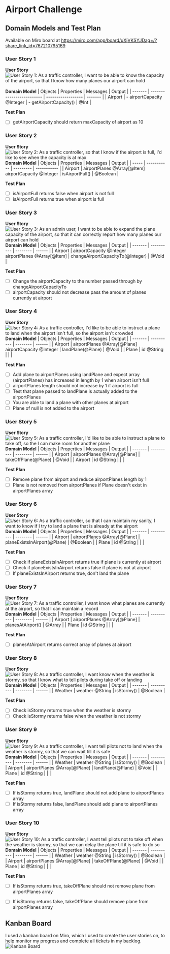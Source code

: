 # Airport Challenge

## Domain Models and Test Plan
Available on Miro board at https://miro.com/app/board/uXjVKSYJDag=/?share_link_id=767210795169

### User Story 1
**User Story**
<br>![User Story 1: As a traffic controller, I want to be able to know the capacity of the airport, so that I know how many planes our airport can hold](image.png)
<br><br>**Domain Model**
| Objects | Properties                | Messages           | Output  |
| ------- | ------------------------- | ------------------ | ------- |
| Airport   | - airportCapacity @Integer            | - getAirportCapacity()        | @Int |

**Test Plan**
- [ ] getAirportCapacity should return maxCapacity of airport as 10

### User Story 2
**User Story**
<br>![User Story 2: As a traffic controller, so that I know if the airport is full, I'd like to see when the capacity is at max](image-1.png)
<br>**Domain Model**
| Objects    | Properties | Messages    | Output |
| ----- | ----------- | --------- | ----------- |
| Airport    | airportPlanes @Array[@Item] <br>airportCapacity @Integer       | isAirportFull()    | @Boolean       |

**Test Plan**
- [ ] isAirportFull returns false when airport is not full
- [ ] isAirportFull returns true when airport is full

### User Story 3
**User Story**
<br>![User Story 3: As an admin user, I want to be able to expand the plane capacity of the airport, so that it can correctly report how many planes our airport can hold](image-2.png)
<br>**Domain Model**
| Objects | Properties | Messages | Output |
| ------- | ---------- | -------- | ------ |
| Airport  | airportCapacity @Integer <br>airportPlanes @Array[@Item]      | changeAirportCapacityTo(@Integer)   | @Void  |

**Test Plan**
- [ ] Change the airportCapacity to the number passed through by changeAirportCapacityTo
- [ ] airportCapacity should not decrease pass the amount of planes currently at airport

### User Story 4
**User Story**
<br>![User Story 4: As a traffic controller, I'd like to be able to instruct a plane to land when the airport isn't full, so the airport isn't crowded](image-3.png)
<br>**Domain Model**
| Objects | Properties | Messages | Output |
| ------- | ---------- | -------- | ------ |
| Airport  | airportPlanes @Array[@Plane] <br>airportCapacity @Integer      | landPlane(@Plane)  | @Void   |
| Plane  | id @String      |        |       |

**Test Plan**
- [ ] Add plane to airportPlanes using landPlane and expect array (airportPlanes) has increased in length by 1 when airport isn't full
- [ ] airportPlanes length should not increase by 1 if airport is full
- [ ] Test that plane passed to landPlane is actually added to the airportPlanes
- [ ] You are able to land a plane with other planes at airport
- [ ] Plane of null is not added to the airport

### User Story 5
**User Story**
<br>![User Story 5: As a traffic controller, I'd like to be able to instruct a plane to take off, so the I can make room for another plane](image-4.png)
<br>**Domain Model**
| Objects | Properties | Messages | Output |
| ------- | ---------- | -------- | ------ |
| Airport  | airportPlanes @Array[@Plane]      | takeOffPlane(@Plane)   | @Void  |
| Airport  | id @String      |        |       |

**Test Plan**
- [ ] Remove plane from airport and reduce airportPlanes length by 1
- [ ] Plane is not removed from airportPlanes if Plane doesn't exist in airportPlanes array

### User Story 6
**User Story**
<br>![User Story 6: As a traffic controller, so that I can maintain my sanity, I want to know if I try to land a plane that is already at the airport](image-5.png)
<br>**Domain Model**
| Objects | Properties | Messages | Output |
| ------- | ---------- | -------- | ------ |
| Airport  | airportPlanes @Array[@Plane]      | planeExistsInAirport(@Plane)   | @Boolean  |
| Plane  | id @String      |        |       |

**Test Plan**
- [ ] Check if planeExistsInAirport returns true if plane is currently at airport
- [ ] Check if planeExistsInAirport returns false if plane is not at airport
- [ ] If planeExistsInAirport returns true, don't land the plane

### User Story 7
**User Story**
<br>![User Story 7: As a traffic controller, I want know what planes are currently at the airport, so that I can maintain a record](image-6.png)
<br>**Domain Model**
| Objects | Properties | Messages | Output |
| ------- | ---------- | -------- | ------ |
| Airport  | airportPlanes @Array[@Plane]      | planesAtAirport()   | @Array  |
| Plane  | id @String      |        |       |

**Test Plan**
- [ ] planesAtAirport returns correct array of planes at airport

### User Story 8
**User Story**
<br>![User Story 8: As a traffic controller, I want know when the weather is stormy, so that I know what to tell pilots during take off or landing](image-7.png)
<br>**Domain Model**
| Objects | Properties | Messages | Output |
| ------- | ---------- | -------- | ------ |
| Weather  | weather @String     | isStormy()   | @Boolean  |

**Test Plan**
- [ ] Check isStormy returns true when the weather is stormy
- [ ] Check isStormy returns false when the weather is not stormy

### User Story 9
**User Story**
<br>![User Story 9: As a traffic controller, I want tell pilots not to land when the weather is stormy, so that we can wait till it is safe](image-8.png)
<br>**Domain Model**
| Objects | Properties | Messages | Output |
| ------- | ---------- | -------- | ------ |
| Weather  | weather @String     | isStormy()   | @Boolean  |
| Airport  | airportPlanes @Array[@Plane]      | landPlane(@Plane)   | @Void  |
| Plane  | id @String      |        |       |

**Test Plan**
- [ ] If isStormy returns true, landPlane should not add plane to airportPlanes array
- [ ] If isStormy returns false, landPlane should add plane to airportPlanes array

### User Story 10
**User Story**
<br>![User Story 10: As a traffic controller, I want tell pilots not to take off when the weather is stormy, so that we can delay the plane till it is safe to do so](image-9.png)
<br>**Domain Model**
| Objects | Properties | Messages | Output |
| ------- | ---------- | -------- | ------ |
| Weather  | weather @String     | isStormy()   | @Boolean  |
| Airport  | airportPlanes @Array[@Plane]      | takeOffPlane(@Plane)   | @Void  |
| Plane  | id @String      |        |       |

**Test Plan**
- [ ] If isStormy returns true, takeOffPlane should not remove plane from airportPlanes array
- [ ] If isStormy returns false, takeOffPlane should remove plane from airportPlanes array


## Kanban Board
I used a kanban board on Miro, which I used to create the user stories on, to help monitor my progress and complete all tickets in my backlog.<br>
![Kanban Board](image-13.png)